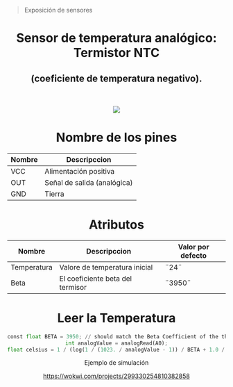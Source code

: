 > Exposición de sensores

<div id="header" align="center"> 

# Sensor de temperatura analógico: Termistor NTC 

## (coeficiente de temperatura negativo).

<br><br><img src= "https://github.com/KarimeIsabel/SistemasProgramables/assets/60378108/1d75c0d4-a003-4e74-aaf0-fb388539ab8e"> 

<div/>
  
# Nombre de los pines

| Nombre |         Descripccion        |
|--------|-----------------------------|
|   VCC  |    Alimentación positiva    |
|   OUT  | Señal de salida (analógica) |
|   GND  |            Tierra           |

# Atributos
|    Nombre   |           Descripccion           | Valor por defecto |
|-------------|----------------------------------|-------------------|
| Temperatura |   Valore de temperatura inicial  | ¨24¨              |
|     Beta    | El coeficiente beta del termisor | ¨3950¨            |

# Leer la Temperatura

``` Python
const float BETA = 3950; // should match the Beta Coefficient of the thermistor
int analogValue = analogRead(A0);
float celsius = 1 / (log(1 / (1023. / analogValue - 1)) / BETA + 1.0 / 298.15) - 273.15;
```

Ejemplo de simulación

https://wokwi.com/projects/299330254810382858

